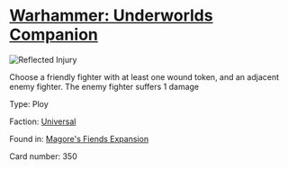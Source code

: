 # [Warhammer: Underworlds Companion](https://guidokessels.github.io/wh-underworlds)

  

![Reflected Injury](https://warhammerunderworlds.com/wp-content/uploads/sites/6/2018/03/350_ENG.png)

Choose a friendly fighter with at least one wound token, and an adjacent enemy fighter. The enemy fighter suffers 1 damage

Type: Ploy

Faction: [Universal](https://guidokessels.github.io/wh-underworlds/factions/universal)

Found in: [Magore's Fiends Expansion](https://guidokessels.github.io/wh-underworlds/locations/magores-fiends-expansion)

Card number: 350
